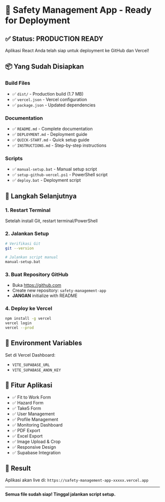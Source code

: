 # 🚀 Safety Management App - Ready for Deployment

## ✅ Status: PRODUCTION READY

Aplikasi React Anda telah siap untuk deployment ke GitHub dan Vercel!

## 📦 Yang Sudah Disiapkan

### Build Files

- ✅ `dist/` - Production build (1.7 MB)
- ✅ `vercel.json` - Vercel configuration
- ✅ `package.json` - Updated dependencies

### Documentation

- ✅ `README.md` - Complete documentation
- ✅ `DEPLOYMENT.md` - Deployment guide
- ✅ `QUICK-START.md` - Quick setup guide
- ✅ `INSTRUCTIONS.md` - Step-by-step instructions

### Scripts

- ✅ `manual-setup.bat` - Manual setup script
- ✅ `setup-github-vercel.ps1` - PowerShell script
- ✅ `deploy.bat` - Deployment script

## 🚀 Langkah Selanjutnya

### 1. Restart Terminal

Setelah install Git, restart terminal/PowerShell

### 2. Jalankan Setup

```bash
# Verifikasi Git
git --version

# Jalankan script manual
manual-setup.bat
```

### 3. Buat Repository GitHub

- Buka https://github.com
- Create new repository: `safety-management-app`
- **JANGAN** initialize with README

### 4. Deploy ke Vercel

```bash
npm install -g vercel
vercel login
vercel --prod
```

## 🔧 Environment Variables

Set di Vercel Dashboard:

- `VITE_SUPABASE_URL`
- `VITE_SUPABASE_ANON_KEY`

## 📱 Fitur Aplikasi

- ✅ Fit to Work Form
- ✅ Hazard Form
- ✅ Take5 Form
- ✅ User Management
- ✅ Profile Management
- ✅ Monitoring Dashboard
- ✅ PDF Export
- ✅ Excel Export
- ✅ Image Upload & Crop
- ✅ Responsive Design
- ✅ Supabase Integration

## 🎯 Result

Aplikasi akan live di: `https://safety-management-app-xxxxx.vercel.app`

---

**Semua file sudah siap! Tinggal jalankan script setup.**
